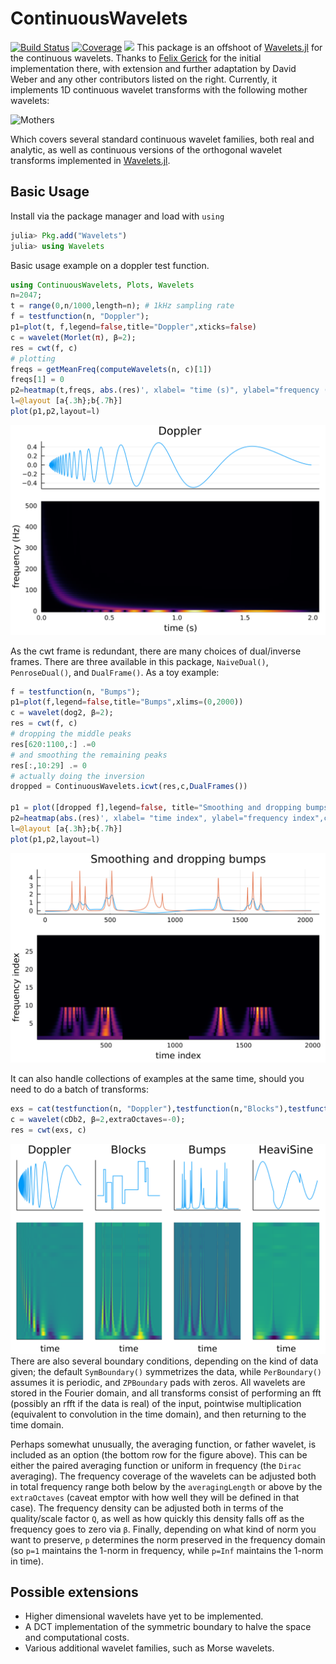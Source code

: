 # ContinuousWavelets

[![Build Status](https://travis-ci.com/dsweber2/ContinuousWavelets.jl.svg?branch=master)](https://travis-ci.com/dsweber2/ContinuousWavelets.jl)
[![Coverage](https://codecov.io/gh/dsweber2/ContinuousWavelets.jl/branch/master/graph/badge.svg)](https://codecov.io/gh/dsweber2/ContinuousWavelets.jl)
[![](https://img.shields.io/badge/docs-dev-blue.svg)](https://dsweber2.github.io/ContinuousWavelets.jl/dev/)
This package is an offshoot of [Wavelets.jl](https://github.com/JuliaDSP/Wavelets.jl) for the continuous wavelets.
Thanks to [Felix Gerick](https://github.com/fgerick) for the initial implementation there, with extension and further adaptation by David Weber and any other contributors listed on the right.
Currently, it implements 1D continuous wavelet transforms with the following mother wavelets:

![Mothers](/docs/MotherWavelets.svg)

Which covers several standard continuous wavelet families, both real and analytic, as well as continuous versions of the orthogonal wavelet transforms implemented in [Wavelets.jl](https://github.com/JuliaDSP/Wavelets.jl).

Basic Usage
---------
Install via the package manager and load with `using`

```julia
julia> Pkg.add("Wavelets")
julia> using Wavelets
```

Basic usage example on a doppler test function. 
```julia
using ContinuousWavelets, Plots, Wavelets
n=2047;
t = range(0,n/1000,length=n); # 1kHz sampling rate
f = testfunction(n, "Doppler");
p1=plot(t, f,legend=false,title="Doppler",xticks=false)
c = wavelet(Morlet(π), β=2);
res = cwt(f, c)
# plotting
freqs = getMeanFreq(computeWavelets(n, c)[1])
freqs[1] = 0
p2=heatmap(t,freqs, abs.(res)', xlabel= "time (s)", ylabel="frequency (Hz)",colorbar=false)
l=@layout [a{.3h};b{.7h}]
plot(p1,p2,layout=l)
```
![Doppler](/docs/doppler.svg)

As the cwt frame is redundant, there are many choices of dual/inverse frames. There are three available in this package, `NaiveDual()`, `PenroseDual()`, and `DualFrame()`. As a toy example:

``` julia
f = testfunction(n, "Bumps");
p1=plot(f,legend=false,title="Bumps",xlims=(0,2000))
c = wavelet(dog2, β=2);
res = cwt(f, c)
# dropping the middle peaks
res[620:1100,:] .=0
# and smoothing the remaining peaks
res[:,10:29] .= 0
# actually doing the inversion
dropped = ContinuousWavelets.icwt(res,c,DualFrames())

p1 = plot([dropped f],legend=false, title="Smoothing and dropping bumps")
p2=heatmap(abs.(res)', xlabel= "time index", ylabel="frequency index",colorbar=false)
l=@layout [a{.3h};b{.7h}]
plot(p1,p2,layout=l)
```
![Bumps](/docs/bumps.svg)

It can also handle collections of examples at the same time, should you need to do a batch of transforms:
``` julia
exs = cat(testfunction(n, "Doppler"),testfunction(n,"Blocks"),testfunction(n,"Bumps"),testfunction(n,"HeaviSine"),dims=2)
c = wavelet(cDb2, β=2,extraOctaves=-0);
res = cwt(exs, c)
```
![parallel transforms](/docs/multiEx.svg)
There are also several boundary conditions, depending on the kind of data given; the default `SymBoundary()` symmetrizes the data, while `PerBoundary()` assumes it is periodic, and `ZPBoundary` pads with zeros.
All wavelets are stored in the Fourier domain, and all transforms consist of performing an fft (possibly an rfft if the data is real) of the input, pointwise multiplication (equivalent to convolution in the time domain), and then returning to the time domain.

Perhaps somewhat unusually, the averaging function, or father wavelet, is included as an option (the bottom row for the figure above). This can be either the paired averaging function or uniform in frequency (the `Dirac` averaging). The frequency coverage of the wavelets can be adjusted both in total frequency range both below by the `averagingLength` or above by the `extraOctaves` (caveat emptor with how well they will be defined in that case). The frequency density can be adjusted both in terms of the quality/scale factor `Q`, as well as how quickly this density falls off as the frequency goes to zero via `β`. Finally, depending on what kind of norm you want to preserve, `p` determines the norm preserved in the frequency domain (so `p=1` maintains the 1-norm in frequency, while `p=Inf` maintains the 1-norm in time).

Possible extensions
------------
- Higher dimensional wavelets have yet to be implemented.
- A DCT implementation of the symmetric boundary to halve the space and computational costs.
- Various additional wavelet families, such as Morse wavelets.
